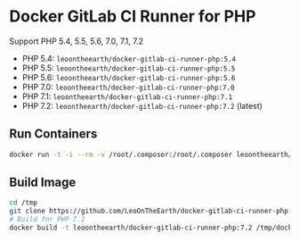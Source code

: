 Docker GitLab CI Runner for PHP
===============================

Support PHP 5.4, 5.5, 5.6, 7.0, 7.1, 7.2

- PHP 5.4: `leoontheearth/docker-gitlab-ci-runner-php:5.4`
- PHP 5.5: `leoontheearth/docker-gitlab-ci-runner-php:5.5`
- PHP 5.6: `leoontheearth/docker-gitlab-ci-runner-php:5.6`
- PHP 7.0: `leoontheearth/docker-gitlab-ci-runner-php:7.0`
- PHP 7.1: `leoontheearth/docker-gitlab-ci-runner-php:7.1`
- PHP 7.2: `leoontheearth/docker-gitlab-ci-runner-php:7.2` (latest)

## Run Containers

```bash
docker run -t -i --rm -v /root/.composer:/root/.composer leoontheearth/docker-gitlab-ci-runner-php bash
```

## Build Image

```bash
cd /tmp
git clone https://github.com/LeoOnTheEarth/docker-gitlab-ci-runner-php.git
# Build for PHP 7.2
docker build -t leoontheearth/docker-gitlab-ci-runner-php:7.2 /tmp/docker-gitlab-ci-runner-php/7.2
```
